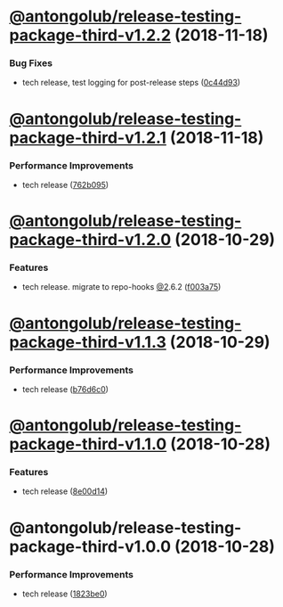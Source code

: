 # [@antongolub/release-testing-package-third-v1.2.2](https://github.com/antongolub/release-testing/compare/v1.2.1...v1.2.2) (2018-11-18)


### Bug Fixes

* tech release, test logging for post-release steps ([0c44d93](https://github.com/antongolub/release-testing/commit/0c44d93))

# [@antongolub/release-testing-package-third-v1.2.1](https://github.com/antongolub/release-testing/compare/v1.2.0...v1.2.1) (2018-11-18)


### Performance Improvements

* tech release ([762b095](https://github.com/antongolub/release-testing/commit/762b095))

# [@antongolub/release-testing-package-third-v1.2.0](https://github.com/antongolub/release-testing.git/compare/v1.1.3...v1.2.0) (2018-10-29)


### Features

* tech release. migrate to repo-hooks [@2](https://github.com/2).6.2 ([f003a75](https://github.com/antongolub/release-testing.git/commit/f003a75))

# [@antongolub/release-testing-package-third-v1.1.3](https://github.com/antongolub/release-testing.git/compare/v1.1.2...v1.1.3) (2018-10-29)


### Performance Improvements

* tech release ([b76d6c0](https://github.com/antongolub/release-testing.git/commit/b76d6c0))

# [@antongolub/release-testing-package-third-v1.1.0](https://github.com/antongolub/release-testing/compare/v1.0.0...v1.1.0) (2018-10-28)


### Features

* tech release ([8e00d14](https://github.com/antongolub/release-testing/commit/8e00d14))

# @antongolub/release-testing-package-third-v1.0.0 (2018-10-28)


### Performance Improvements

* tech release ([1823be0](https://github.com/antongolub/release-testing/commit/1823be0))
